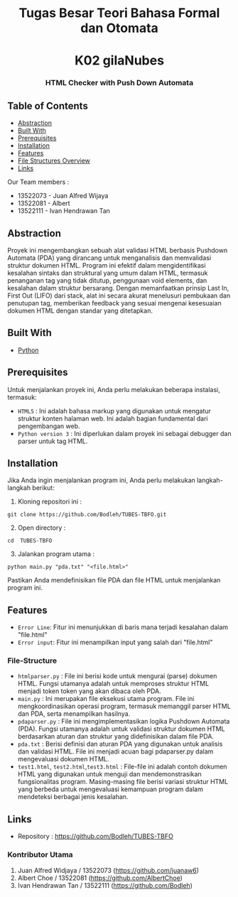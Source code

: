 <h1 align="center">Tugas Besar Teori Bahasa Formal dan Otomata</h1>
<h1 align="center">K02 gilaNubes</h3>
<h3 align="center">HTML Checker with Push Down Automata</p>

## Table of Contents

- [Abstraction](#abstraction)
- [Built With](#built-with)
- [Prerequisites](#prerequisites)
- [Installation](#installation)
- [Features](#features)
- [File Structures Overview](#File-Structure)
- [Links](#links)



Our Team members :
- 13522073 - Juan Alfred Wijaya
- 13522081 - Albert
- 13522111 - Ivan Hendrawan Tan


## Abstraction

Proyek ini mengembangkan sebuah alat validasi HTML berbasis Pushdown Automata (PDA) yang dirancang untuk menganalisis dan memvalidasi struktur dokumen HTML. Program ini efektif dalam mengidentifikasi kesalahan sintaks dan struktural yang umum dalam HTML, termasuk penanganan tag yang tidak ditutup, penggunaan void elements, dan kesalahan dalam struktur bersarang. Dengan memanfaatkan prinsip Last In, First Out (LIFO) dari stack, alat ini secara akurat menelusuri pembukaan dan penutupan tag, memberikan feedback yang sesuai mengenai kesesuaian dokumen HTML dengan standar yang ditetapkan. 


## Built With

- [Python](https://www.python.org/)

## Prerequisites

Untuk menjalankan proyek ini, Anda perlu melakukan beberapa instalasi, termasuk:
- `HTML5` : Ini adalah bahasa markup yang digunakan untuk mengatur struktur konten halaman web. Ini adalah bagian fundamental dari pengembangan web.
- `Python version 3` : Ini diperlukan dalam proyek ini sebagai debugger dan parser untuk tag HTML.

## Installation

Jika Anda ingin menjalankan program ini, Anda perlu melakukan langkah-langkah berikut:

1. Kloning repositori ini :
```shell
git clone https://github.com/Bodleh/TUBES-TBFO.git
```

2. Open directory :
```shell
cd  TUBES-TBFO
```

3. Jalankan program utama :
```shell
python main.py "pda.txt" "<file.html>"
```

Pastikan Anda mendefinisikan file PDA dan file HTML untuk menjalankan program ini.


## Features
- `Error Line`: Fitur ini menunjukkan di baris mana terjadi kesalahan dalam "file.html"
- `Error input`: Fitur ini menampilkan input yang salah dari "file.html"

### File-Structure

- `htmlparser.py` : File ini berisi kode untuk mengurai (parse) dokumen HTML. Fungsi utamanya adalah untuk memproses  struktur HTML menjadi token token yang akan dibaca oleh PDA.
- `main.py` :  Ini merupakan file eksekusi utama program. File ini mengkoordinasikan operasi program, termasuk memanggil parser HTML dan PDA, serta menampilkan hasilnya.
- `pdaparser.py` : File ini mengimplementasikan logika Pushdown Automata (PDA). Fungsi utamanya adalah untuk validasi struktur dokumen HTML berdasarkan aturan dan struktur yang didefinisikan dalam file PDA.
- `pda.txt` : Berisi definisi dan aturan PDA yang digunakan untuk analisis dan validasi HTML. File ini menjadi acuan bagi pdaparser.py dalam mengevaluasi dokumen HTML.
- `test1.html`, `test2.html`,`test3.html` : File-file ini adalah contoh dokumen HTML yang digunakan untuk menguji dan mendemonstrasikan fungsionalitas program. Masing-masing file berisi variasi struktur HTML yang berbeda untuk mengevaluasi kemampuan program dalam mendeteksi berbagai jenis kesalahan.

## Links
- Repository : https://github.com/Bodleh/TUBES-TBFO


### Kontributor Utama

1. Juan Alfred Widjaya / 13522073 (https://github.com/juanaw6)
2. Albert Choe / 13522081 (https://github.com/AlbertChoe)
3. Ivan Hendrawan Tan / 13522111 (https://github.com/Bodleh)
